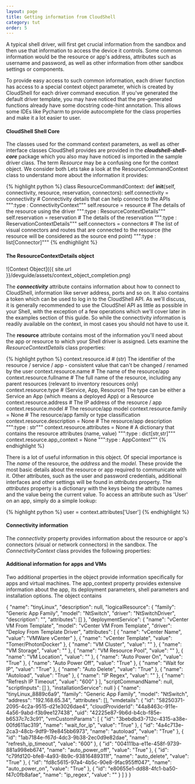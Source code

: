 ```yaml
---
layout: page
title: Getting information from CloudShell
category: tut
order: 5
---
```

A typical shell driver, will first get crucial information from the sandbox and then use that information
to access the device it controls. Some common information would be the resource or app's address, attributes
such as username and password, as well as other information from other sandbox settings or components.

To provide easy access to such common information, each driver function has access to a special context object parameter,
which is created by CloudShell for each driver command execution. If you've generated the default driver template,
you may have noticed that the pre-generated functions already have some docstring code-hint annotation.
This allows some IDEs like Pycharm to provide autocomplete for the class properties and make it a lot easier to user.

#### CloudShell Shell Core

The classes used for the command context parameters, as well as other interface classes CloudShell provides are provided
in the **_cloudshell-shell-core_** package which you also may have noticed is imported in the sample driver class.
The term _Resource_ may be a confusing one for the context object. We consider both
Lets take a look at the ResourceCommandContext class to understand more about the information it provides:

{% highlight python %}
class ResourceCommandContext:
    def __init__(self, connectivity, resource, reservation, connectors):
        self.connectivity = connectivity                # Connectivity details that can help connect to the APIs
        """:type : ConnectivityContext"""
        self.resource = resource                        # The details of the resource using the driver
        """:type : ResourceContextDetails"""
        self.reservation = reservation                  # The details of the reservation
        """:type : ReservationContextDetails"""
        self.connectors = connectors                    # The list of visual connectors and routes that are connected to the resource (the resource will be considered as the source end point)
        """:type : list[Connector]"""
{% endhighlight %}

#### The ResourceContextDetails object

![Context Object]({{ site.url }}/devguide/assets/context_object_completion.png)

The **_connectivity_** attribute contains information about how to connect to CloudShell, information like server address, ports and so on.
It also contains a token which can be used to log in to the CloudShell API. As we'll discuss, it is generally recommended to use the CloudShel API
as little as possible in your Shell, with the exception of a few operations which we'll cover later in the examples section of this guide.
So while the connectivity information is readily available on the context, in most cases you should not have to use it.

The **resource** attribute contains most of the information you'll need about the app or resource to which your Shell driver is assigned.
Lets examine the _ResourceContextDetails_ class properties:

{% highlight python %}
context.resource.id  # (str) The identifier of the resource / service / app - consistent value that can't be changed / renamed by the user
context.resource.name   # The name of the resource/app
context.resource.fullname   # The full name of the resource, including any parent resources (relevant to inventory resources only)
context.resource.type   # (Service, App, Resource) The type can be either a Service an App (which means a deployed App) or a Resource
context.resource.address   # The IP address of the resource / app
context.resource.model   # The resource/app model
context.resource.family = None  # The resource/app family or type classification
context.resource.description = None  # The resource/app description
        """:type : str"""
        context.resource.attributes = None  # A dictionary that contains the resource attributes (name, value)
        """:type : dict[str,str]"""
        context.resource.app_context = None
        """:type : AppContext"""
{% endhighlight %}

There is a lot of useful information in this object. Of special importance is The _name_ of the resource, the _address_ and the _model_. These provide
the most basic details about the resource or app required to communicate with it. Other attributes, such as the user and password credentials, additional
interfaces and other settings will be found in _attributes_ property. The _attributes_ property is a dictionary with the keys being the attribute names
and the value being the current value. To access an attribute such as 'User' on an app, simply do a simple lookup:

{% highlight python %}
user = context.attributes['User']
{% endhighlight %}

#### Connectivity information

The _connectivity_ property provides information about the resource or app's connectors (visual or network connectors) in the sandbox.
The _ConnectivityContext_ class provides the following properties:



#### Additional information for apps and VMs

Two additional properties in the  object provide information specifically for apps and virtual machines. The app_context property provides extensive
information about the app, its deployment parameters, shell parameters and installation options. The object contains

{
  "name": "tinyLinux",
  "description": null,
  "logicalResource": {
    "family": "Generic App Family",
    "model": "NtSwitch",
    "driver": "NtSwitchDriver",
    "description": "",
    "attributes": []
  },
  "deploymentService": {
    "name": "vCenter VM From Template",
    "model": "vCenter VM From Template",
    "driver": "Deploy From Template Driver",
    "attributes": [
      {
        "name": "vCenter Name",
        "value": "VMWare vCenter"
      },
      {
        "name": "vCenter Template",
        "value": "Tomer/PhotonDocker"
      },
      {
        "name": "VM Cluster",
        "value": ""
      },
      {
        "name": "VM Storage",
        "value": ""
      },
      {
        "name": "VM Resource Pool",
        "value": ""
      },
      {
        "name": "VM Location",
        "value": ""
      },
      {
        "name": "Auto Power On",
        "value": "True"
      },
      {
        "name": "Auto Power Off",
        "value": "True"
      },
      {
        "name": "Wait for IP",
        "value": "True"
      },
      {
        "name": "Auto Delete",
        "value": "True"
      },
      {
        "name": "Autoload",
        "value": "True"
      },
      {
        "name": "IP Regex",
        "value": ""
      },
      {
        "name": "Refresh IP Timeout",
        "value": "600"
      }
    ],
    "scriptCommandName": null,
    "scriptInputs": []
  },
  "installationService": null
}
{
  "name": "tinyLinux_8889c6a9",
  "family": "Generic App Family",
  "model": "NtSwitch",
  "address": "192.168.65.34",
  "attributes": [],
  "vmdetails": {
    "id": "58250371-2095-4c2a-9515-d21e3026dae4",
    "cloudProviderId": "44a8463c-911e-4a56-9abd-f3b9ee127438",
    "uid": "42225e87-9b6d-b4cb-f85e-b6537c7c3c91",
    "vmCustomParams": [
      {
        "id": "3bebdbd3-712c-4315-a38e-00fd611ac319",
        "name": "wait_for_ip",
        "value": "True"
      },
      {
        "id": "4a4c713e-2ca3-48cb-9df9-19e845bb6973",
        "name": "autoload",
        "value": "True"
      },
      {
        "id": "1ab7184e-f67d-4dc3-9b38-2ec0d9e82dae",
        "name": "refresh_ip_timeout",
        "value": "600"
      },
      {
        "id": "004111ba-e11e-458f-9739-881a998eb674",
        "name": "auto_power_off",
        "value": "True"
      },
      {
        "id": "c79fd120-bfe8-4a93-8b9c-93816489311f",
        "name": "auto_delete",
        "value": "True"
      },
      {
        "id": "fd8c5615-97a4-4b5c-90e8-9fac955ff047",
        "name": "auto_power_on",
        "value": "True"
      },
      {
        "id": "e80655e1-dd88-4fc1-ba50-f47c0fb8afae",
        "name": "ip_regex",
        "value": ""
      }
    ]
  }
}
